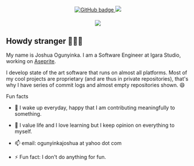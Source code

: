 <p align="center">
  <a href="https://github.com/iamOgunyinka?tab=followers">
    <img src="https://img.shields.io/github/followers/iamOgunyinka?label=Followers&logo=GitHub&style=for-the-badge" alt="GitHub badge" />
  </a>
  <a href="http://twitter.com/iamOgunyinka">
    <img src="https://img.shields.io/twitter/follow/iamOgunyinka?label=Twitter&logo=twitter&style=for-the-badge" />
  </a>
</p>
<h4 align="center"><img src="https://github-readme-stats.vercel.app/api?username=iamOgunyinka&show_icons=true&theme=tokyonight" /></h4>

## Howdy stranger 👋👋👋

My name is Joshua Ogunyinka. I am a Software Engineer at Igara Studio, working on [Aseprite](https://github.com/aseprite/aseprite).

I develop state of the art software that runs on almost all platforms. Most of my cool projects are proprietary (and are thus in private repositories), that's why I have series of commit logs and almost empty repositories shown. 😄

Fun facts

- 👯 I wake up everyday, happy that I am contributing meaningfully to something.

- 💬 I value life and I love learning but I keep opinion on everything to myself.

- 📫 email: ogunyinkajoshua at yahoo dot com

- ⚡ Fun fact: I don't do anything for fun.
